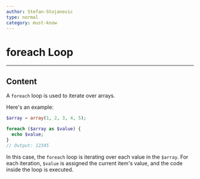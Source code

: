 ```yaml
---
author: Stefan-Stojanovic
type: normal
category: must-know
---
```


# foreach Loop

---

## Content

A `foreach` loop is used to iterate over arrays.

Here's an example:
```php
$array = array(1, 2, 3, 4, 5);

foreach ($array as $value) {
  echo $value;
}
// Output: 12345
```

In this case, the `foreach` loop is iterating over each value in the `$array`. For each iteration, `$value` is assigned the current item's value, and the code inside the loop is executed.
